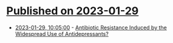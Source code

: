 # [Published on 2023-01-29](index.md)

* [2023-01-29, 10:05:00](https://soylentnews.org/article.pl?sid=23/01/28/1346252&from=rss) - [Antibiotic Resistance Induced by the Widespread Use of Antidepressants?](https://soylentnews.org/article.pl?sid=23/01/28/1346252&from=rss)
